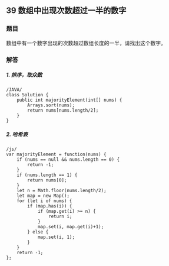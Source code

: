 ## 39 数组中出现次数超过一半的数字

### 题目
数组中有一个数字出现的次数超过数组长度的一半，请找出这个数字。

### 解答


##### 1. 排序，取众数
```
/JAVA/
class Solution {
    public int majorityElement(int[] nums) {
        Arrays.sort(nums);
        return nums[nums.length/2];
    }
}
```
##### 2. 哈希表
```
/js/
var majorityElement = function(nums) {
    if (nums == null && nums.length == 0) {
        return -1;
    }
    if (nums.length == 1) {
        return nums[0];
    }
    let n = Math.floor(nums.length/2);
    let map = new Map();
    for (let i of nums) {
        if (map.has(i)) {
            if (map.get(i) >= n) {
                return i;
            }
            map.set(i, map.get(i)+1);
        } else {
            map.set(i, 1);
        } 
    }
    return -1;
};
```